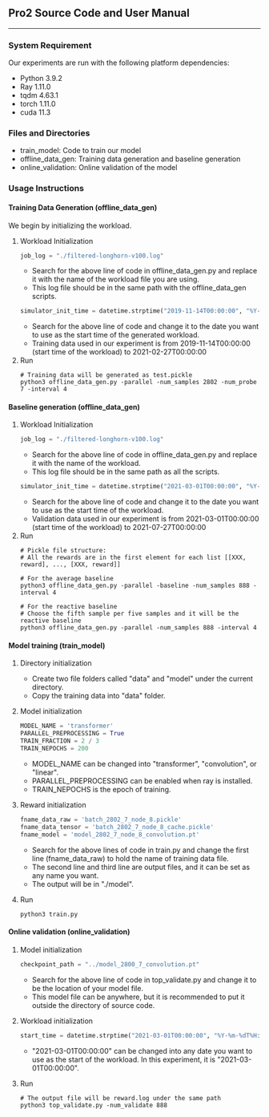 ## Pro2 Source Code and User Manual

***

### System Requirement

Our experiments are run with the following platform dependencies:

* Python 3.9.2
* Ray 1.11.0
* tqdm 4.63.1
* torch 1.11.0
* cuda 11.3

### Files and Directories

* train_model: Code to train our model
* offline_data_gen: Training data generation and baseline generation
* online_validation: Online validation of the model

### Usage Instructions

#### Training Data Generation (offline_data_gen)

We begin by initializing the workload.

1. Workload Initialization
    ```python
    job_log = "./filtered-longhorn-v100.log"
    ```
    * Search for the above line of code in offline_data_gen.py and replace it with the name of the workload file you are using.
    * This log file should be in the same path with the offline_data_gen scripts.
   ```python
   simulator_init_time = datetime.strptime("2019-11-14T00:00:00", "%Y-%m-%dT%H:%M:%S")
   ```
    * Search for the above line of code and change it to the date you want to use as the start time of the generated workload.
    * Training data used in our experiment is from 2019-11-14T00:00:00 (start time of the workload) to 2021-02-27T00:00:00
2. Run
   ```shell
   # Training data will be generated as test.pickle
   python3 offline_data_gen.py -parallel -num_samples 2802 -num_probe 7 -interval 4
   ```

#### Baseline generation (offline_data_gen)

1. Workload Initialization
    ```python
    job_log = "./filtered-longhorn-v100.log"
    ```
    * Search for the above line of code in offline_data_gen.py and replace it with the name of the workload.
    * This log file should be in the same path as all the scripts.
   ```python
   simulator_init_time = datetime.strptime("2021-03-01T00:00:00", "%Y-%m-%dT%H:%M:%S")
   ```
    * Search for the above line of code and change it to the date you want to use as the start time of the workload.
    * Validation data used in our experiment is from 2021-03-01T00:00:00 (start time of the workload) to 2021-07-27T00:00:00
2. Run
   ```shell
   # Pickle file structure:
   # All the rewards are in the first element for each list [[XXX, reward], ..., [XXX, reward]]
   
   # For the average baseline
   python3 offline_data_gen.py -parallel -baseline -num_samples 888 -interval 4
   
   # For the reactive baseline
   # Choose the fifth sample per five samples and it will be the reactive baseline
   python3 offline_data_gen.py -parallel -num_samples 888 -interval 4
   ```

#### Model training (train_model)
1. Directory initialization
   * Create two file folders called "data" and "model" under the current directory.
   * Copy the training data into "data" folder.
2. Model initialization
   ```python
   MODEL_NAME = 'transformer'
   PARALLEL_PREPROCESSING = True
   TRAIN_FRACTION = 2 / 3
   TRAIN_NEPOCHS = 200
   ```
   * MODEL_NAME can be changed into "transformer", "convolution", or "linear".
   * PARALLEL_PREPROCESSING can be enabled when ray is installed.
   * TRAIN_NEPOCHS is the epoch of training.
3. Reward initialization
   ```python
   fname_data_raw = 'batch_2802_7_node_8.pickle'
   fname_data_tensor = 'batch_2802_7_node_8_cache.pickle'
   fname_model = 'model_2802_7_node_8_convolution.pt'
   ```
    * Search for the above lines of code in train.py and change the first line (fname_data_raw) to hold the name of training data file.
    * The second line and third line are output files, and it can be set as any name you want.
    * The output will be in "./model".

4. Run
   ```shell
   python3 train.py
   ```

#### Online validation (online_validation)

1. Model initialization
   ```python
   checkpoint_path = "../model_2800_7_convolution.pt"
   ```
    * Search for the above line of code in top_validate.py and change it to be the location of your model file.
    * This model file can be anywhere, but it is recommended to put it outside the directory of source code.

2. Workload initialization
   ```python
   start_time = datetime.strptime("2021-03-01T00:00:00", "%Y-%m-%dT%H:%M:%S") + timedelta(hours=loop * args.interval)
   ```
    * "2021-03-01T00:00:00" can be changed into any date you want to use as the start of the workload. In this experiment, it is "2021-03-01T00:00:00".

4. Run
   ```shell
   # The output file will be reward.log under the same path
   python3 top_validate.py -num_validate 888
   ```
   
